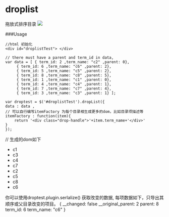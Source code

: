 # droplist
拖放式排序目录
![](http://fh-static-image.oss-cn-hangzhou.aliyuncs.com/marque%2FScreen%20Shot%202016-02-19%20at%2012.21.54%20PM.png)

###Usage
    
    //html 初始化
    <div id="droplistTest"> </div>
    
    // there must have a parent and term_id in data, 
    var data = [ { term_id: 2 ,term_name: "c2" ,parent: 0}, 
		 { term_id: 6 ,term_name: "c6" ,parent: 2},
		 { term_id: 5 ,term_name: "c5" ,parent: 2},
		 { term_id: 8 ,term_name: "c8" ,parent: 5},
		 { term_id: 1 ,term_name: "c1" ,parent: 0},
		 { term_id: 4 ,term_name: "c4" ,parent: 1},
		 { term_id: 7 ,term_name: "c7" ,parent: 4},
		 { term_id: 3 ,term_name: "c3" ,parent: 1} ];
		
    var droptest = $('#droplistTest').dropList({
	data : data ,
	// 可以自行编写itemFactory 为每个目录相生成更多的dom，比如目录项描述等
	itemFactory : function(item){
	    return '<div class="drop-handle">'+item.term_name+'</div>'
	}
    });
		
   // 生成的dom如下
    <ul class="drop drop-list drop-list-normal">
      <li class="list-depth-1" data-depth="1" data-term-id="1">
        <div class="drop-handle">c1</div>
      </li>
      <li class="list-depth-2" data-depth="2" data-term-id="3">
        <div class="drop-handle">c3</div>
      </li>
      <li class="list-depth-2" data-depth="2" data-term-id="4">
        <div class="drop-handle">c4</div>
      </li>
      <li class="list-depth-3" data-depth="3" data-term-id="7">
        <div class="drop-handle">c7</div>
      </li>
      <li class="list-depth-1" data-depth="1" data-term-id="2">
        <div class="drop-handle">c2</div>
      </li>
      <li class="list-depth-2" data-depth="2" data-term-id="5">
        <div class="drop-handle">c5</div>
      </li>
      <li class="list-depth-3" data-depth="3" data-term-id="8">
        <div class="drop-handle">c8</div>
      </li>
      <li class="list-depth-2" data-depth="2" data-term-id="6">
        <div class="drop-handle">c6</div>
      </li>
    </ul>

你可以使用droptest.plugin.serlalize() 获取改变的数据, 每项数据如下，只导出其顺序或父目录改变的项目。
 { 
   __changed: false
   __original_parent: 2
   parent: 8
   term_id: 6 
   term_name: "c6"
}
